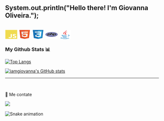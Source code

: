 <h2>System.out.println("Hello there! I'm Giovanna Oliveira.");</h2>

<div style="display: inline_block"><br>
  <img align="center" alt="Rafa-Js" height="30" width="40" src="https://raw.githubusercontent.com/devicons/devicon/master/icons/javascript/javascript-plain.svg">
  <img align="center" alt="Rafa-HTML" height="30" width="40" src="https://raw.githubusercontent.com/devicons/devicon/master/icons/html5/html5-original.svg">
  <img align="center" alt="Rafa-CSS" height="30" width="40" src="https://raw.githubusercontent.com/devicons/devicon/master/icons/css3/css3-original.svg">
  <img align="center" alt="PHP" height="30" width="40" src="https://raw.githubusercontent.com/devicons/devicon/master/icons/php/php-original.svg">
  <img align="center" alt="java" height="30" width="40" src="https://raw.githubusercontent.com/devicons/devicon/master/icons/java/java-original.svg">
 
  
</div>
<!--ícones e imagem das estatísticas-->
<div>
  <h3>My Github Stats 📊</h3>
 
[![Top Langs](https://github-readme-stats.vercel.app/api/top-langs/?username=iamgiovanna&show_icons=true&theme=dracula)](https://github.com/iamgiovanna/github-readme-stats)
  <p align="left" display="flex">
<a href="http://www.github.com/iamgiovanna"><img src="https://github-readme-stats.vercel.app/api?username=iamgiovanna&show_icons=true&hide=&count_private=true&title_color=0891b2&text_color=ffffff&icon_color=0891b2&bg_color=1c1917&hide_border=true&show_icons=true" alt="iamgiovanna's GitHub stats" /></a>

</p>
<hr>
</div>

<br>

<!--links para contato-->
<div>
  <p>📩 Me contate</p>
  <a href = "giovanna.oliveira295@etec.sp.gov.br"><img src="https://img.shields.io/badge/Gmail-D14836?style=for-the-badge&logo=gmail&logoColor=white" target="_blank"></a>
 

 

<!--animação-->
![Snake animation](https://github.com/rafaballerini2/rafaballerini2/blob/output/github-contribution-grid-snake.svg)

 
